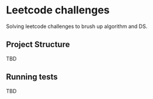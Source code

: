 # Leetcode challenges

Solving leetcode challenges to brush up algorithm and DS.

## Project Structure
 TBD
## Running tests
 TBD